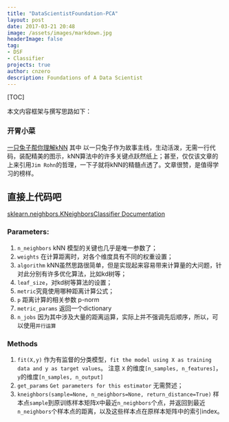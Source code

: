 ```yaml
---
title: "DataScientistFoundation-PCA"
layout: post
date: 2017-03-21 20:48
image: /assets/images/markdown.jpg
headerImage: false
tag:
- DSF
- Classifier
projects: true
author: cnzero
description: Foundations of A Data Scientist
---
```


[TOC]

本文内容框架与撰写思路如下：

###  开胃小菜
[一只兔子帮你理解kNN](https://zhuanlan.zhihu.com/p/22345658?refer=hgjjsms) 其中 以一只兔子作为故事主线，生动活泼，无需一行代码，装配精美的图示，kNN算法中的许多关键点跃然纸上；甚至，仅仅该文章的上来引用`Jim Rohn`的哲理，一下子就将kNN的精髓点透了。文章很赞，是值得学习的榜样。

## 直接上代码吧
[sklearn.neighbors.KNeighborsClassifier Documentation](http://scikit-learn.org/stable/modules/generated/sklearn.neighbors.KNeighborsClassifier.html)


### Parameters:
1. `n_neighbors` kNN 模型的关键也几乎是唯一参数了；
2. `weights`  在计算距离时，对各个维度具有不同的权重设置；
3. `algorithm` kNN虽然思路很简单，但是实现起来容易带来计算量的大问题，针对此分别有许多优化算法，比如kd树等；
4. `leaf_size`，对kd树等算法的设置；
5. `metric`究竟使用哪种距离计算公式；
6. `p` 距离计算的相关参数 p-norm
7. `metric_params` 返回一个dictionary
8. `n_jobs` 因为其中涉及大量的距离运算，实际上并不强调先后顺序，所以，可以使用`并行运算`

### Methods
1. `fit(X,y)` 作为有监督的分类模型，`fit the model using X as training data and y as target values`。 注意 `X` 的维度`[n_samples, n_features]`， `y`的维度`[n_samples, n_output]`
2. `get_params` `Get parameters for this estimator` 无需赘述；
3. `kneighbors(sample=None, n_neighbors=None, return_distance=True)` 样本点`sample`到原训练样本矩阵`X`中最近`n_neighbors`个点，并返回到最近`n_neighbors`个样本点的距离，以及这些样本点在原样本矩阵中的索引index。
